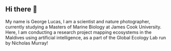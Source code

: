 ## Hi there 👋

My name is George Lucas, I am a scientist and nature photographer, currently studying a Masters of Marine Biology at James Cook University. Here, I am conducting a research project mapping ecosystems in the Maldives using artificial intelligence, as a part of the Global Ecology Lab run by Nicholas Murray!

<!--
**TheGeorgeMan/TheGeorgeMan** is a ✨ _special_ ✨ repository because its `README.md` (this file) appears on your GitHub profile.

Here are some ideas to get you started:

- 🔭 I’m currently working on ...
- 🌱 I’m currently learning ...
- 👯 I’m looking to collaborate on ...
- 🤔 I’m looking for help with ...
- 💬 Ask me about ...
- 📫 How to reach me: ...
- 😄 Pronouns: ...
- ⚡ Fun fact: ...
-->

